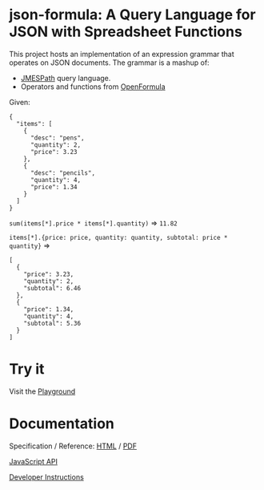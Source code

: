 # json-formula: A Query Language for JSON with Spreadsheet Functions

This project hosts an implementation of an expression grammar that operates on JSON documents.
The grammar is a mashup of:
- [JMESPath](https://jmespath.org/) query language.
- Operators and functions from [OpenFormula](https://docs.oasis-open.org/office/v1.2/os/OpenDocument-v1.2-os-part2.html)

Given:
```
{
  "items": [
    {
      "desc": "pens",
      "quantity": 2,
      "price": 3.23
    },
    {
      "desc": "pencils",
      "quantity": 4,
      "price": 1.34
    }
  ]
}
```

`sum(items[*].price * items[*].quantity)` => `11.82`

`items[*].{price: price, quantity: quantity, subtotal: price * quantity}` =>

```
[
  {
    "price": 3.23,
    "quantity": 2,
    "subtotal": 6.46
  },
  {
    "price": 1.34,
    "quantity": 4,
    "subtotal": 5.36
  }
]
```

# Try it
Visit the [Playground](https://opensource.adobe.com/json-formula/dist/index.html)

# Documentation
Specification / Reference: [HTML](https://opensource.adobe.com/json-formula/doc/output/json-formula-specification-1.1.2.html) / [PDF](https://opensource.adobe.com/json-formula/doc/output/json-formula-specification-1.1.2.pdf)

[JavaScript API](./doc/output/JSDOCS.md)

[Developer Instructions](./DEVELOPMENT.md)
